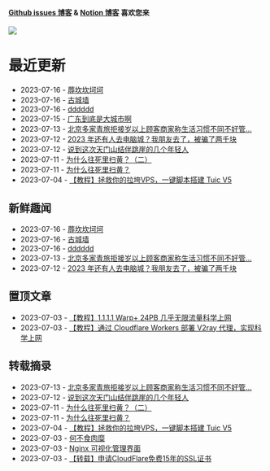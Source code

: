 
#### [Github issues 博客](https://github.adone.eu.org/) & [Notion 博客](https://nb.adone.eu.org/) 喜欢您来
[![](https://s2.loli.net/2023/07/03/WxmifsloVXrYz2I.png)](https://nb.adone.eu.org/)
# 最近更新
- 2023-07-16 - [蓐坎坎坷坷](https://github.com/jaydong2016/gitblog/issues/34)
- 2023-07-16 - [古城墙](https://github.com/jaydong2016/gitblog/issues/33)
- 2023-07-16 - [dddddd](https://github.com/jaydong2016/gitblog/issues/32)
- 2023-07-15 - [广东到底是大城市啊](https://github.com/jaydong2016/gitblog/issues/26)
- 2023-07-13 - [北京多家青旅拒接岁以上顾客商家称生活习惯不同不好管...](https://github.com/jaydong2016/gitblog/issues/25)
- 2023-07-12 - [2023 年还有人去电脑城？我朋友去了，被骗了两千块](https://github.com/jaydong2016/gitblog/issues/23)
- 2023-07-12 - [说到这次天门山结伴跳崖的几个年轻人](https://github.com/jaydong2016/gitblog/issues/22)
- 2023-07-11 - [为什么往死里扫黄？（二）](https://github.com/jaydong2016/gitblog/issues/21)
- 2023-07-11 - [为什么往死里扫黄？](https://github.com/jaydong2016/gitblog/issues/20)
- 2023-07-04 - [【教程】拯救你的拉垮VPS，一键脚本搭建 Tuic V5 ](https://github.com/jaydong2016/gitblog/issues/19)
## 新鲜趣闻
- 2023-07-16 - [蓐坎坎坷坷](https://github.com/jaydong2016/gitblog/issues/34)
- 2023-07-16 - [古城墙](https://github.com/jaydong2016/gitblog/issues/33)
- 2023-07-16 - [dddddd](https://github.com/jaydong2016/gitblog/issues/32)
- 2023-07-13 - [北京多家青旅拒接岁以上顾客商家称生活习惯不同不好管...](https://github.com/jaydong2016/gitblog/issues/25)
- 2023-07-12 - [2023 年还有人去电脑城？我朋友去了，被骗了两千块](https://github.com/jaydong2016/gitblog/issues/23)
## 置顶文章
- 2023-07-03 - [【教程】1.1.1.1 Warp+ 24PB 几乎无限流量科学上网](https://github.com/jaydong2016/gitblog/issues/13)
- 2023-07-03 - [【教程】通过 Cloudflare Workers 部署 V2ray 代理，实现科学上网](https://github.com/jaydong2016/gitblog/issues/12)
## 转载摘录
- 2023-07-13 - [北京多家青旅拒接岁以上顾客商家称生活习惯不同不好管...](https://github.com/jaydong2016/gitblog/issues/25)
- 2023-07-12 - [说到这次天门山结伴跳崖的几个年轻人](https://github.com/jaydong2016/gitblog/issues/22)
- 2023-07-11 - [为什么往死里扫黄？（二）](https://github.com/jaydong2016/gitblog/issues/21)
- 2023-07-11 - [为什么往死里扫黄？](https://github.com/jaydong2016/gitblog/issues/20)
- 2023-07-04 - [【教程】拯救你的拉垮VPS，一键脚本搭建 Tuic V5 ](https://github.com/jaydong2016/gitblog/issues/19)
- 2023-07-03 - [何不食肉糜](https://github.com/jaydong2016/gitblog/issues/17)
- 2023-07-03 - [Nginx 可视化管理界面](https://github.com/jaydong2016/gitblog/issues/16)
- 2023-07-03 - [【转载】申请CloudFlare免费15年的SSL证书](https://github.com/jaydong2016/gitblog/issues/14)
